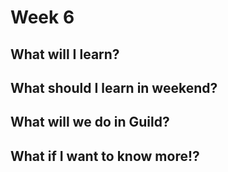 # Week 6

## What will I learn?

## What should I learn in weekend?

## What will we do in Guild?

## What if I want to know more!?

